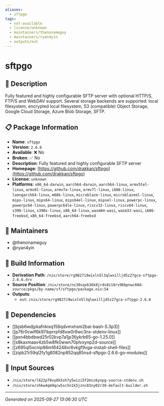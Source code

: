 ```yaml
---
aliases:
  - sftpgo
tags:
  - not-available
  - license/unknown
  - maintainers/thenonameguy
  - maintainers/ryan4yin
  - outputs/out
---
```


# sftpgo

## 📝 Description

Fully featured and highly configurable SFTP server
with optional HTTP/S, FTP/S and WebDAV support.
Several storage backends are supported:
local filesystem, encrypted local filesystem, S3 (compatible) Object Storage,
Google Cloud Storage, Azure Blob Storage, SFTP.


## 📋 Package Information

- **Name**: `sftpgo`
- **Version**: `2.6.6`
- **Available**: ❌ No
- **Broken**: ✅ No
- **Description**: Fully featured and highly configurable SFTP server
- **Homepage**: [https://github.com/drakkan/sftpgo](https://github.com/drakkan/sftpgo)
- **License**: `unknown`
- **Platforms**: `x86_64-darwin`, `aarch64-darwin`, `aarch64-linux`, `armv5tel-linux`, `armv6l-linux`, `armv7a-linux`, `armv7l-linux`, `i686-linux`, `loongarch64-linux`, `m68k-linux`, `microblaze-linux`, `microblazeel-linux`, `mips-linux`, `mips64-linux`, `mips64el-linux`, `mipsel-linux`, `powerpc-linux`, `powerpc64-linux`, `powerpc64le-linux`, `riscv32-linux`, `riscv64-linux`, `s390-linux`, `s390x-linux`, `x86_64-linux`, `wasm64-wasi`, `wasm32-wasi`, `i686-freebsd`, `x86_64-freebsd`, `aarch64-freebsd`
## 👥 Maintainers

- @thenonameguy
- @ryan4yin


## 🔧 Build Information

- **Derivation Path**: `/nix/store/rg9827i9wixln5l3qlwxilljd5z27gca-sftpgo-2.6.6.drv`
- **Source Position**: `/nix/store/ns30sqxb36k8jrds8z18rv96bpnwc60d-source/pkgs/by-name/sf/sftpgo/package.nix:54`
- **Outputs**:
  - `out`:  `/nix/store/rg9827i9wixln5l3qlwxilljd5z27gca-sftpgo-2.6.6`

## 🔗 Dependencies

- [[bjsb6wdjykafnkixq156qdvmxhsm2bai-bash-5.3p3]]
- [[p76r0cwlf6k97ibprrpfd8xw0r8wc3nx-stdenv-linux]]
- [[pxn4bbdbwd25r02kvp7a1jp3fjykrb65-go-1.25.0]]
- [[s8kaxmaav4zb5w8fk0wwn70plvxynp2d-source]]
- [[z695ql5xcnip86m164248xr6vkgf9vga-install-shell-files]]
- [[zipb21r59ql2fy1g8082np852qq85nsd-sftpgo-2.6.6-go-modules]]

## 📁 Input Sources

- `/nix/store/l622p70vy8k5sh7y5wizi5f2mic6ynpg-source-stdenv.sh`
- `/nix/store/shkw4qm9qcw5sc5n1k5jznc83ny02r39-default-builder.sh`

---
*Generated on 2025-09-27 13:06:30 UTC*
